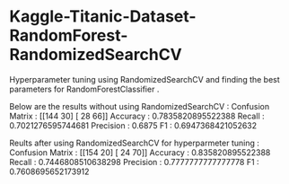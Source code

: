 # Kaggle-Titanic-Dataset-RandomForest-RandomizedSearchCV
Hyperparameter tuning using RandomizedSearchCV and finding the best parameters for RandomForestClassifier .

Below are the results without using RandomizedSearchCV :
Confusion Matrix :
 [[144  30]
 [ 28  66]]
Accuracy  : 0.7835820895522388
Recall    : 0.7021276595744681
Precision : 0.6875
F1        : 0.6947368421052632

Reults after using RandomizedSearchCV for hyperparmeter tuning :
Confusion Matrix :
 [[154  20]
 [ 24  70]]
Accuracy  : 0.835820895522388
Recall    : 0.7446808510638298
Precision : 0.7777777777777778
F1        : 0.7608695652173912
